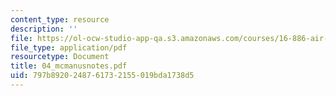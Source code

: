 ```yaml
---
content_type: resource
description: ''
file: https://ol-ocw-studio-app-qa.s3.amazonaws.com/courses/16-886-air-transportation-systems-architecting-spring-2004/797b8920248761732155019bda1738d5_04_mcmanusnotes.pdf
file_type: application/pdf
resourcetype: Document
title: 04_mcmanusnotes.pdf
uid: 797b8920-2487-6173-2155-019bda1738d5
---
```

